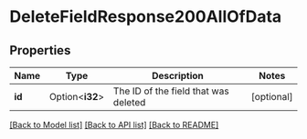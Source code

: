 # DeleteFieldResponse200AllOfData

## Properties

Name | Type | Description | Notes
------------ | ------------- | ------------- | -------------
**id** | Option<**i32**> | The ID of the field that was deleted | [optional]

[[Back to Model list]](../README.md#documentation-for-models) [[Back to API list]](../README.md#documentation-for-api-endpoints) [[Back to README]](../README.md)



